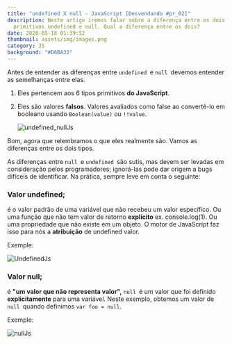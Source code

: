 ```yaml
---
title: "undefined X null - JavaScript [Desvendando #pr_02]"
description: Neste artigo iremos falar sobre a diferença entre os dois tipos
  primitivos undefined e null. Qual a diferença entre os dois?
date: 2020-05-18 01:39:52
thumbnail: assets/img/images.png
category: JS
background: "#D6BA32"
---
```

Antes de entender as diferenças entre `undefined `e `null `devemos entender as semelhanças entre elas.

1. Eles pertencem aos 6 tipos primitivos **do JavaScript**.
2. Eles são valores **falsos**. Valores avaliados como false ao convertê-lo em booleano usando `Boolean(value)` ou `!!value`.

   ![undefined_nullJs](assets/img/undefined_nulljs.png "undefined_nullJs")

Bom, agora que relembramos o que eles realmente são. Vamos as diferenças entre os dois tipos.

As diferenças entre `null `e `undefined `são sutis, mas devem ser levadas em consideração pelos programadores; ignorá-las pode dar origem a bugs difíceis de identificar. Na prática, sempre leve em conta o seguinte:



### Valor undefined;

é o valor padrão de uma variável que não recebeu um valor específico. Ou uma função que não tem valor de retorno **explícito** ex. console.log(1). Ou uma propriedade que não existe em um objeto. O motor de JavaScript faz isso para nós a **atribuição** de undefined valor.

Exemple: 

![UndefinedJs](assets/img/unfeinedjs.png "UndefinedJs")

### Valor null;

é **"um valor que não representa valor",** `null `é um valor que foi definido **explicitamente** para uma variável. Neste exemplo, obtemos um valor de `null `quando definimos `var foo = null`.

Exemple: 

![nullJs](assets/img/nulljs.png "nullJs")